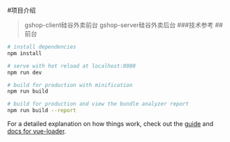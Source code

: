 #项目介绍

> gshop-client硅谷外卖前台
> gshop-server硅谷外卖后台
###技术参考
 ##前台
``` bash
# install dependencies
npm install

# serve with hot reload at localhost:8080
npm run dev

# build for production with minification
npm run build

# build for production and view the bundle analyzer report
npm run build --report
```

For a detailed explanation on how things work, check out the [guide](http://vuejs-templates.github.io/webpack/) and [docs for vue-loader](http://vuejs.github.io/vue-loader).
